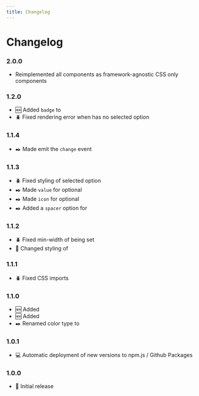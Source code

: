 ```yaml
---
title: Changelog
---
```


# Changelog
### 2.0.0
- Reimplemented all components as framework-agnostic CSS only components

### 1.2.0
- 🆕 Added `badge` to <Badge text="SuiButton" type="tip" />
- 🪲 Fixed rendering error when <Badge text="SuiSelect" type="tip" /> has no selected option

### 1.1.4
- ✒️ Made <Badge text="SuiSelect" type="tip" /> emit the `change` event
### 1.1.3
- 🪲 Fixed styling of <Badge text="SuiSelect" type="tip" /> selected option
- ✒️ Made `value` for <Badge text="SuiSelect" type="tip" /> optional
- ✒️ Made `icon` for <Badge text="SuiSelect" type="tip" /> optional
- ✒️ Added a `spacer` option for <Badge text="SuiSelect" type="tip" />

### 1.1.2
- 🪲 Fixed min-width of <Badge text="SuiSelect" type="tip" /> being set
- 🎨 Changed styling of <Badge text="SuiBadge" type="tip" />

### 1.1.1
- 🪲 Fixed CSS imports

### 1.1.0
- 🆕 Added <Badge text="Icons.FontAwesome" type="tip" />
- 🆕 Added <Badge text="SuiBadge" type="tip" />
- ✒️ Renamed <Badge text="bright" type="info" /> color type to <Badge text="inverse" type="info" />

### 1.0.1
- 💻 Automatic deployment of new versions to npm.js / Github Packages

### 1.0.0
- 🛫 Initial release